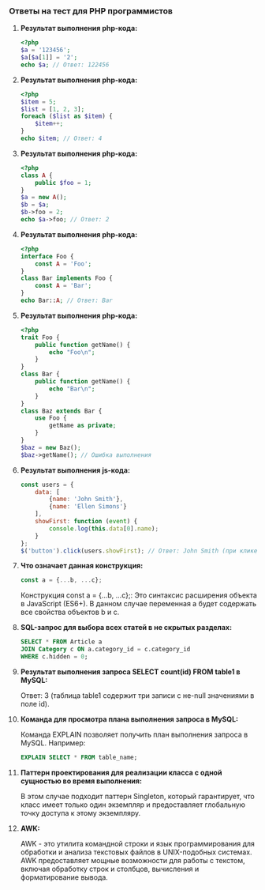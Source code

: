 ### Ответы на тест для PHP программистов

1. **Результат выполнения php-кода:**

   ```php
   <?php
   $a = '123456';
   $a[$a[1]] = '2';
   echo $a; // Ответ: 122456

2. **Результат выполнения php-кода:**

    ```php
    <?php
    $item = 5;
    $list = [1, 2, 3];
    foreach ($list as $item) {
        $item++;
    }
    echo $item; // Ответ: 4

3. **Результат выполнения php-кода:**

    ```php
    <?php
    class A {
        public $foo = 1;
    }
    $a = new A();
    $b = $a;
    $b->foo = 2;
    echo $a->foo; // Ответ: 2

4. **Результат выполнения php-кода:**

    ```php
    <?php
    interface Foo {
        const A = 'Foo';
    }
    class Bar implements Foo {
        const A = 'Bar';
    }
    echo Bar::A; // Ответ: Bar

5. **Результат выполнения php-кода:**

    ```php
    <?php
    trait Foo {
        public function getName() {
            echo "Foo\n";
        }
    }
    class Bar {
        public function getName() {
            echo "Bar\n";
        }
    }
    class Baz extends Bar {
        use Foo {
            getName as private;
        }
    }
    $baz = new Baz();
    $baz->getName(); // Ошибка выполнения

6. **Результат выполнения js-кода:**

    ```javascript
    const users = {
        data: [
            {name: 'John Smith'},
            {name: 'Ellen Simons'}
        ],
        showFirst: function (event) {
            console.log(this.data[0].name);
        }
    };
    $('button').click(users.showFirst); // Ответ: John Smith (при клике на кнопку)
    ```

7. **Что означает данная конструкция:**

    ```javascript
   const a = {...b, ...c};
   ```
   
   Конструкция const a = {...b, ...c};: Это синтаксис расширения объекта в JavaScript (ES6+). В данном случае переменная
   a будет содержать все свойства объектов b и c.


8. **SQL-запрос для выбора всех статей в не скрытых разделах:**

    ```sql
    SELECT * FROM Article a
    JOIN Category c ON a.category_id = c.category_id
    WHERE c.hidden = 0;

9. **Результат выполнения запроса SELECT count(id) FROM table1 в MySQL:**

   Ответ: 3 (таблица table1 содержит три записи с не-null значениями в поле id).


10. **Команда для просмотра плана выполнения запроса в MySQL:**

    Команда EXPLAIN позволяет получить план выполнения запроса в MySQL. Например:
    ```sql
    EXPLAIN SELECT * FROM table_name;

11. **Паттерн проектирования для реализации класса с одной сущностью во время выполнения:**

    В этом случае подходит паттерн Singleton, который гарантирует, что класс имеет только один экземпляр и предоставляет глобальную точку доступа к этому экземпляру.


12. **AWK:**

    AWK - это утилита командной строки и язык программирования для обработки и анализа текстовых файлов в UNIX-подобных системах. AWK предоставляет мощные возможности для работы с текстом, включая обработку строк и столбцов, вычисления и форматирование вывода.
